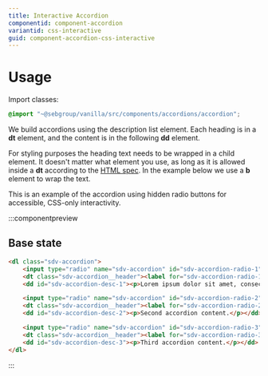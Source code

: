 ```yaml
---
title: Interactive Accordion
componentid: component-accordion
variantid: css-interactive
guid: component-accordion-css-interactive
---
```

# Usage
Import classes:
```scss
@import "~@sebgroup/vanilla/src/components/accordions/accordion";
```
We build accordions using the description list element. Each heading is in a **dt** element, and the content is in the following **dd** element.

For styling purposes the heading text needs to be wrapped in a child element. It doesn't matter what element you use, as long as it is allowed inside a **dt** according to the [HTML spec](https://developer.mozilla.org/en-US/docs/Web/HTML/Element/dt). In the example below we use a **b** element to wrap the text.

This is an example of the accordion using hidden radio buttons for accessible, CSS-only interactivity.

:::componentpreview
## Base state
```html
<dl class="sdv-accordion">
    <input type="radio" name="sdv-accordion" id="sdv-accordion-radio-1" aria-labelledby="sdv-accordion-desc-1">
    <dt class="sdv-accordion__header"><label for="sdv-accordion-radio-1">Accordion header 1</label></dt>
    <dd id="sdv-accordion-desc-1"><p>Lorem ipsum dolor sit amet, consectetur adipiscing elit, sed do eiusmod tempor incididunt ut labore et dolore magna aliqua.</p><p>Ut enim ad minim veniam, quis nostrud exercitation ullamco laboris nisi ut aliquip ex ea commodo consequat.</p></dd>

    <input type="radio" name="sdv-accordion" id="sdv-accordion-radio-2" aria-labelledby="sdv-accordion-desc-2">
    <dt class="sdv-accordion__header"><label for="sdv-accordion-radio-2">Accordion header 2</label></dt>
    <dd id="sdv-accordion-desc-2"><p>Second accordion content.</p></dd>

    <input type="radio" name="sdv-accordion" id="sdv-accordion-radio-3" aria-labelledby="sdv-accordion-desc-3">
    <dt class="sdv-accordion__header"><label for="sdv-accordion-radio-3">Accordion header 3</label></dt>
    <dd id="sdv-accordion-desc-3"><p>Third accordion content.</p></dd>
</dl>
```
:::
